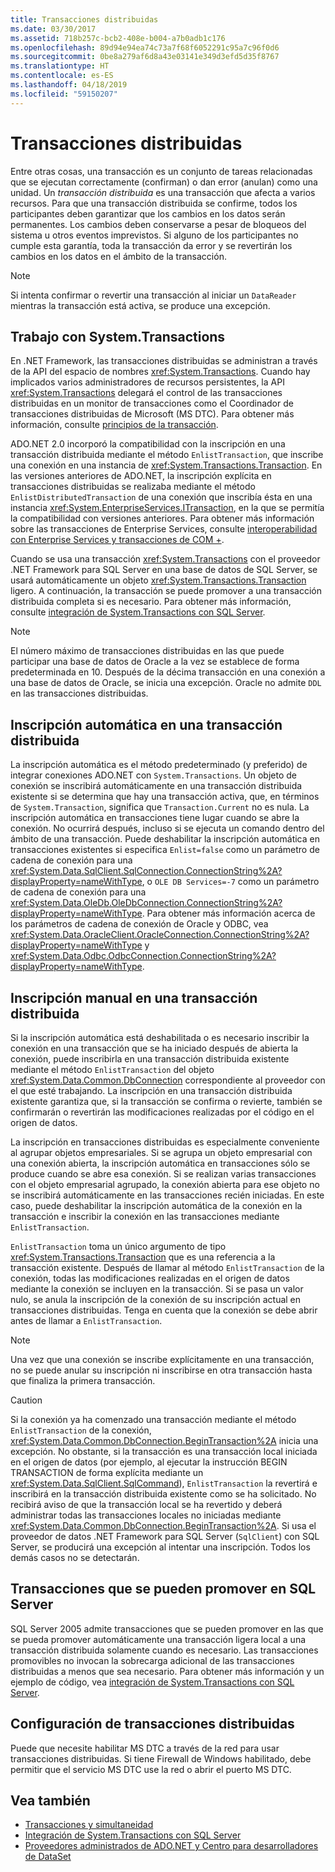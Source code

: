 ```yaml
---
title: Transacciones distribuidas
ms.date: 03/30/2017
ms.assetid: 718b257c-bcb2-408e-b004-a7b0adb1c176
ms.openlocfilehash: 89d94e94ea74c73a7f68f6052291c95a7c96f0d6
ms.sourcegitcommit: 0be8a279af6d8a43e03141e349d3efd5d35f8767
ms.translationtype: HT
ms.contentlocale: es-ES
ms.lasthandoff: 04/18/2019
ms.locfileid: "59150207"
---
```

# <a name="distributed-transactions"></a>Transacciones distribuidas
Entre otras cosas, una transacción es un conjunto de tareas relacionadas que se ejecutan correctamente (confirman) o dan error (anulan) como una unidad. Un *transacción distribuida* es una transacción que afecta a varios recursos. Para que una transacción distribuida se confirme, todos los participantes deben garantizar que los cambios en los datos serán permanentes. Los cambios deben conservarse a pesar de bloqueos del sistema u otros eventos imprevistos. Si alguno de los participantes no cumple esta garantía, toda la transacción da error y se revertirán los cambios en los datos en el ámbito de la transacción.  
  
> [!NOTE]
>  Si intenta confirmar o revertir una transacción al iniciar un `DataReader` mientras la transacción está activa, se produce una excepción.  
  
## <a name="working-with-systemtransactions"></a>Trabajo con System.Transactions  
 En .NET Framework, las transacciones distribuidas se administran a través de la API del espacio de nombres <xref:System.Transactions>. Cuando hay implicados varios administradores de recursos persistentes, la API <xref:System.Transactions> delegará el control de las transacciones distribuidas en un monitor de transacciones como el Coordinador de transacciones distribuidas de Microsoft (MS DTC). Para obtener más información, consulte [principios de la transacción](../../../../docs/framework/data/transactions/transaction-fundamentals.md).  
  
 ADO.NET 2.0 incorporó la compatibilidad con la inscripción en una transacción distribuida mediante el método `EnlistTransaction`, que inscribe una conexión en una instancia de <xref:System.Transactions.Transaction>. En las versiones anteriores de ADO.NET, la inscripción explícita en transacciones distribuidas se realizaba mediante el método `EnlistDistributedTransaction` de una conexión que inscribía ésta en una instancia <xref:System.EnterpriseServices.ITransaction>, en la que se permitía la compatibilidad con versiones anteriores. Para obtener más información sobre las transacciones de Enterprise Services, consulte [interoperabilidad con Enterprise Services y transacciones de COM +](../../../../docs/framework/data/transactions/interoperability-with-enterprise-services-and-com-transactions.md).  
  
 Cuando se usa una transacción <xref:System.Transactions> con el proveedor .NET Framework para SQL Server en una base de datos de SQL Server, se usará automáticamente un objeto <xref:System.Transactions.Transaction> ligero. A continuación, la transacción se puede promover a una transacción distribuida completa si es necesario. Para obtener más información, consulte [integración de System.Transactions con SQL Server](../../../../docs/framework/data/adonet/system-transactions-integration-with-sql-server.md).  
  
> [!NOTE]
>  El número máximo de transacciones distribuidas en las que puede participar una base de datos de Oracle a la vez se establece de forma predeterminada en 10. Después de la décima transacción en una conexión a una base de datos de Oracle, se inicia una excepción. Oracle no admite `DDL` en las transacciones distribuidas.  
  
## <a name="automatically-enlisting-in-a-distributed-transaction"></a>Inscripción automática en una transacción distribuida  
 La inscripción automática es el método predeterminado (y preferido) de integrar conexiones ADO.NET con `System.Transactions`. Un objeto de conexión se inscribirá automáticamente en una transacción distribuida existente si se determina que hay una transacción activa, que, en términos de `System.Transaction`, significa que `Transaction.Current` no es nula. La inscripción automática en transacciones tiene lugar cuando se abre la conexión. No ocurrirá después, incluso si se ejecuta un comando dentro del ámbito de una transacción. Puede deshabilitar la inscripción automática en transacciones existentes si especifica `Enlist=false` como un parámetro de cadena de conexión para una <xref:System.Data.SqlClient.SqlConnection.ConnectionString%2A?displayProperty=nameWithType>, o `OLE DB Services=-7` como un parámetro de cadena de conexión para una <xref:System.Data.OleDb.OleDbConnection.ConnectionString%2A?displayProperty=nameWithType>. Para obtener más información acerca de los parámetros de cadena de conexión de Oracle y ODBC, vea <xref:System.Data.OracleClient.OracleConnection.ConnectionString%2A?displayProperty=nameWithType> y <xref:System.Data.Odbc.OdbcConnection.ConnectionString%2A?displayProperty=nameWithType>.  
  
## <a name="manually-enlisting-in-a-distributed-transaction"></a>Inscripción manual en una transacción distribuida  
 Si la inscripción automática está deshabilitada o es necesario inscribir la conexión en una transacción que se ha iniciado después de abierta la conexión, puede inscribirla en una transacción distribuida existente mediante el método `EnlistTransaction` del objeto <xref:System.Data.Common.DbConnection> correspondiente al proveedor con el que esté trabajando. La inscripción en una transacción distribuida existente garantiza que, si la transacción se confirma o revierte, también se confirmarán o revertirán las modificaciones realizadas por el código en el origen de datos.  
  
 La inscripción en transacciones distribuidas es especialmente conveniente al agrupar objetos empresariales. Si se agrupa un objeto empresarial con una conexión abierta, la inscripción automática en transacciones sólo se produce cuando se abre esa conexión. Si se realizan varias transacciones con el objeto empresarial agrupado, la conexión abierta para ese objeto no se inscribirá automáticamente en las transacciones recién iniciadas. En este caso, puede deshabilitar la inscripción automática de la conexión en la transacción e inscribir la conexión en las transacciones mediante `EnlistTransaction`.  
  
 `EnlistTransaction` toma un único argumento de tipo <xref:System.Transactions.Transaction> que es una referencia a la transacción existente. Después de llamar al método `EnlistTransaction` de la conexión, todas las modificaciones realizadas en el origen de datos mediante la conexión se incluyen en la transacción. Si se pasa un valor nulo, se anula la inscripción de la conexión de su inscripción actual en transacciones distribuidas. Tenga en cuenta que la conexión se debe abrir antes de llamar a `EnlistTransaction`.  
  
> [!NOTE]
>  Una vez que una conexión se inscribe explícitamente en una transacción, no se puede anular su inscripción ni inscribirse en otra transacción hasta que finaliza la primera transacción.  
  
> [!CAUTION]
>  Si la conexión ya ha comenzado una transacción mediante el método `EnlistTransaction` de la conexión, <xref:System.Data.Common.DbConnection.BeginTransaction%2A> inicia una excepción. No obstante, si la transacción es una transacción local iniciada en el origen de datos (por ejemplo, al ejecutar la instrucción BEGIN TRANSACTION de forma explícita mediante un <xref:System.Data.SqlClient.SqlCommand>), `EnlistTransaction` la revertirá e inscribirá en la transacción distribuida existente como se ha solicitado. No recibirá aviso de que la transacción local se ha revertido y deberá administrar todas las transacciones locales no iniciadas mediante <xref:System.Data.Common.DbConnection.BeginTransaction%2A>. Si usa el proveedor de datos .NET Framework para SQL Server (`SqlClient`) con SQL Server, se producirá una excepción al intentar una inscripción. Todos los demás casos no se detectarán.  
  
## <a name="promotable-transactions-in-sql-server"></a>Transacciones que se pueden promover en SQL Server  
 SQL Server 2005 admite transacciones que se pueden promover en las que se pueda promover automáticamente una transacción ligera local a una transacción distribuida solamente cuando es necesario. Las transacciones promovibles no invocan la sobrecarga adicional de las transacciones distribuidas a menos que sea necesario. Para obtener más información y un ejemplo de código, vea [integración de System.Transactions con SQL Server](../../../../docs/framework/data/adonet/system-transactions-integration-with-sql-server.md).  
  
## <a name="configuring-distributed-transactions"></a>Configuración de transacciones distribuidas  
 Puede que necesite habilitar MS DTC a través de la red para usar transacciones distribuidas. Si tiene Firewall de Windows habilitado, debe permitir que el servicio MS DTC use la red o abrir el puerto MS DTC.  
  
## <a name="see-also"></a>Vea también

- [Transacciones y simultaneidad](../../../../docs/framework/data/adonet/transactions-and-concurrency.md)
- [Integración de System.Transactions con SQL Server](../../../../docs/framework/data/adonet/system-transactions-integration-with-sql-server.md)
- [Proveedores administrados de ADO.NET y Centro para desarrolladores de DataSet](https://go.microsoft.com/fwlink/?LinkId=217917)
